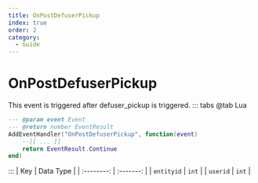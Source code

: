 ```yaml
---
title: OnPostDefuserPickup
index: true
order: 2
category:
  - Guide
---
```


# OnPostDefuserPickup
This event is triggered after defuser_pickup is triggered.
::: tabs
@tab Lua
```lua
--- @param event Event
--- @return number EventResult
AddEventHandler("OnPostDefuserPickup", function(event)
    --[[ ... ]]
    return EventResult.Continue
end)
```

:::
|     Key    | Data Type |
| :--------: | :-------: |
| `entityid` |   `int`   |
|  `userid`  |   `int`   |